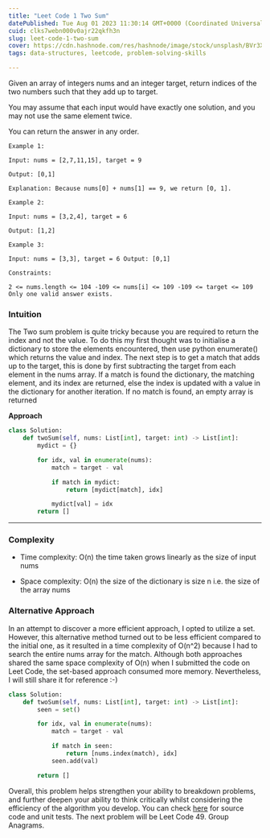 ```yaml
---
title: "Leet Code 1 Two Sum"
datePublished: Tue Aug 01 2023 11:30:14 GMT+0000 (Coordinated Universal Time)
cuid: clks7webn000v0ajr22qkfh3n
slug: leet-code-1-two-sum
cover: https://cdn.hashnode.com/res/hashnode/image/stock/unsplash/BVr3XaBiWLU/upload/bf5a0fb6caee52156baba10eec1b50af.jpeg
tags: data-structures, leetcode, problem-solving-skills

---
```


Given an array of integers nums and an integer target, return indices of the two numbers such that they add up to target.

You may assume that each input would have exactly one solution, and you may not use the same element twice.

You can return the answer in any order.

`Example 1:`

`Input: nums = [2,7,11,15], target = 9`

`Output: [0,1]`

`Explanation: Because nums[0] + nums[1] == 9, we return [0, 1].`

`Example 2:`

`Input: nums = [3,2,4], target = 6`

`Output: [1,2]`

`Example 3:`

`Input: nums = [3,3], target = 6 Output: [0,1]`

`Constraints:`

`2 <= nums.length <= 104 -109 <= nums[i] <= 109 -109 <= target <= 109 Only one valid answer exists.`

### Intuition

The Two sum problem is quite tricky because you are required to return the index and not the value. To do this my first thought was to initialise a dictionary to store the elements encountered, then use python enumerate() which returns the value and index. The next step is to get a match that adds up to the target, this is done by first subtracting the target from each element in the nums array. If a match is found the dictionary, the matching element, and its index are returned, else the index is updated with a value in the dictionary for another iteration. If no match is found, an empty array is returned

**Approach**

```python
class Solution:
    def twoSum(self, nums: List[int], target: int) -> List[int]:
        mydict = {}

        for idx, val in enumerate(nums):
            match = target - val

            if match in mydict:
                return [mydict[match], idx]

            mydict[val] = idx
        return []
```

---

### Complexity

* Time complexity: O(n) the time taken grows linearly as the size of input nums
    
* Space complexity: O(n) the size of the dictionary is size n i.e. the size of the array nums
    

### Alternative Approach

In an attempt to discover a more efficient approach, I opted to utilize a set. However, this alternative method turned out to be less efficient compared to the initial one, as it resulted in a time complexity of O(n^2) because I had to search the entire nums array for the match. Although both approaches shared the same space complexity of O(n) when I submitted the code on Leet Code, the set-based approach consumed more memory. Nevertheless, I will still share it for reference :-)

```python
class Solution:
    def twoSum(self, nums: List[int], target: int) -> List[int]:
        seen = set()

        for idx, val in enumerate(nums):
            match = target - val

            if match in seen:
                return [nums.index(match), idx]
            seen.add(val)

        return []
```

Overall, this problem helps strengthen your ability to breakdown problems, and further deepen your ability to think critically whilst considering the efficiency of the algorithm you develop. You can check [here](https://github.com/IamLam163/Data-Structures-and-Algorithm-Leetcode-Challenge/tree/main/Leetcode/Arrays) for source code and unit tests. The next problem will be Leet Code 49. Group Anagrams.